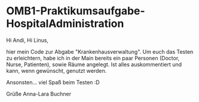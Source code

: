 # OMB1-Praktikumsaufgabe-HospitalAdministration
 
 
 Hi Andi, Hi Linus, 
 
 
 hier mein Code zur Abgabe "Krankenhausverwaltung".
 Um euch das Testen zu erleichtern, habe ich in der Main bereits ein paar Personen (Doctor, Nurse, Patienten), sowie Räume angelegt. 
 Ist alles auskommentiert und kann, wenn gewünscht, genutzt werden. 
 
 
 Ansonsten... viel Spaß beim Testen :D
 
 
 Grüße
 Anna-Lara Buchner
